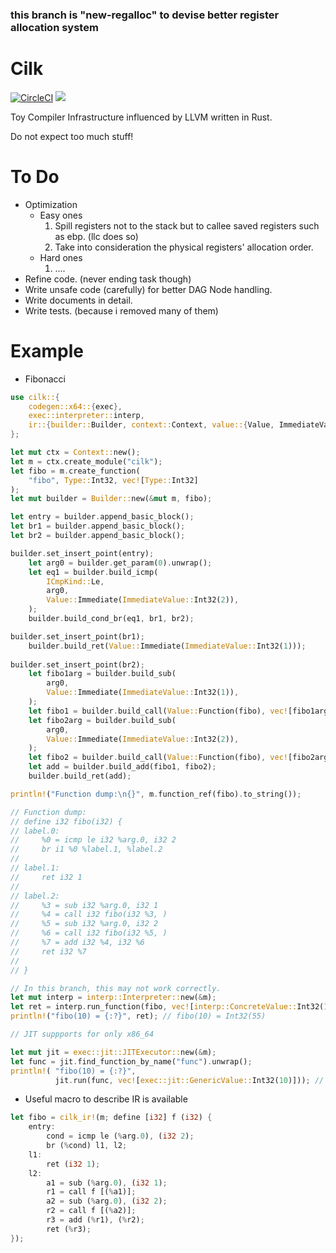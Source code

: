### this branch is "new-regalloc" to devise better register allocation system

# Cilk

[![CircleCI](https://circleci.com/gh/maekawatoshiki/cilk.svg?style=shield)](https://circleci.com/gh/maekawatoshiki/cilk)
[![](http://img.shields.io/badge/license-MIT-blue.svg)](./LICENSE)

Toy Compiler Infrastructure influenced by LLVM written in Rust.

Do not expect too much stuff!

# To Do

- Optimization
    - Easy ones
        1. Spill registers not to the stack but to callee saved registers such as ebp. (llc does so)
        2. Take into consideration the physical registers' allocation order.
    - Hard ones
        1. ....
- Refine code. (never ending task though)
- Write unsafe code (carefully) for better DAG Node handling.
- Write documents in detail.
- Write tests. (because i removed many of them)

# Example

- Fibonacci

```rust
use cilk::{
    codegen::x64::{exec},
    exec::interpreter::interp,
    ir::{builder::Builder, context::Context, value::{Value, ImmediateValue}, types::Type},
};

let mut ctx = Context::new();
let m = ctx.create_module("cilk");
let fibo = m.create_function(
    "fibo", Type::Int32, vec![Type::Int32]
);
let mut builder = Builder::new(&mut m, fibo);

let entry = builder.append_basic_block();
let br1 = builder.append_basic_block();
let br2 = builder.append_basic_block();

builder.set_insert_point(entry);
    let arg0 = builder.get_param(0).unwrap();
    let eq1 = builder.build_icmp(
        ICmpKind::Le,
        arg0,
        Value::Immediate(ImmediateValue::Int32(2)),
    );
    builder.build_cond_br(eq1, br1, br2);

builder.set_insert_point(br1);
    builder.build_ret(Value::Immediate(ImmediateValue::Int32(1)));
 
builder.set_insert_point(br2);
    let fibo1arg = builder.build_sub(
        arg0,
        Value::Immediate(ImmediateValue::Int32(1)),
    );
    let fibo1 = builder.build_call(Value::Function(fibo), vec![fibo1arg]);
    let fibo2arg = builder.build_sub(
        arg0,
        Value::Immediate(ImmediateValue::Int32(2)),
    );
    let fibo2 = builder.build_call(Value::Function(fibo), vec![fibo2arg]);
    let add = builder.build_add(fibo1, fibo2);
    builder.build_ret(add);

println!("Function dump:\n{}", m.function_ref(fibo).to_string());

// Function dump:
// define i32 fibo(i32) {       
// label.0:                      
//     %0 = icmp le i32 %arg.0, i32 2
//     br i1 %0 %label.1, %label.2
//        
// label.1:       
//     ret i32 1
//        
// label.2:       
//     %3 = sub i32 %arg.0, i32 1
//     %4 = call i32 fibo(i32 %3, )
//     %5 = sub i32 %arg.0, i32 2                   
//     %6 = call i32 fibo(i32 %5, )
//     %7 = add i32 %4, i32 %6
//     ret i32 %7
//                     
// }                               

// In this branch, this may not work correctly.
let mut interp = interp::Interpreter::new(&m);
let ret = interp.run_function(fibo, vec![interp::ConcreteValue::Int32(10)]);
println!("fibo(10) = {:?}", ret); // fibo(10) = Int32(55)

// JIT suppports for only x86_64

let mut jit = exec::jit::JITExecutor::new(&m);
let func = jit.find_function_by_name("func").unwrap();
println!( "fibo(10) = {:?}",
          jit.run(func, vec![exec::jit::GenericValue::Int32(10)])); // fibo(10) = 55
```

- Useful macro to describe IR is available

```rust
let fibo = cilk_ir!(m; define [i32] f (i32) {
    entry:
        cond = icmp le (%arg.0), (i32 2);
        br (%cond) l1, l2;
    l1:
        ret (i32 1);
    l2:
        a1 = sub (%arg.0), (i32 1);
        r1 = call f [(%a1)];
        a2 = sub (%arg.0), (i32 2);
        r2 = call f [(%a2)];
        r3 = add (%r1), (%r2);
        ret (%r3);
});
```
